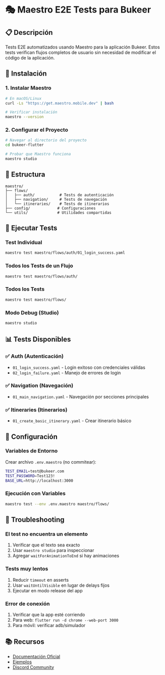 # 🎭 Maestro E2E Tests para Bukeer

## 📋 Descripción
Tests E2E automatizados usando Maestro para la aplicación Bukeer. Estos tests verifican flujos completos de usuario sin necesidad de modificar el código de la aplicación.

## 🚀 Instalación

### 1. Instalar Maestro
```bash
# En macOS/Linux
curl -Ls "https://get.maestro.mobile.dev" | bash

# Verificar instalación
maestro --version
```

### 2. Configurar el Proyecto
```bash
# Navegar al directorio del proyecto
cd bukeer-flutter

# Probar que Maestro funciona
maestro studio
```

## 📁 Estructura
```
maestro/
├── flows/
│   ├── auth/           # Tests de autenticación
│   ├── navigation/     # Tests de navegación
│   └── itineraries/    # Tests de itinerarios
├── config/            # Configuraciones
└── utils/             # Utilidades compartidas
```

## 🏃 Ejecutar Tests

### Test Individual
```bash
maestro test maestro/flows/auth/01_login_success.yaml
```

### Todos los Tests de un Flujo
```bash
maestro test maestro/flows/auth/
```

### Todos los Tests
```bash
maestro test maestro/flows/
```

### Modo Debug (Studio)
```bash
maestro studio
```

## 📊 Tests Disponibles

### ✅ Auth (Autenticación)
- `01_login_success.yaml` - Login exitoso con credenciales válidas
- `02_login_failure.yaml` - Manejo de errores de login

### ✅ Navigation (Navegación)
- `01_main_navigation.yaml` - Navegación por secciones principales

### ✅ Itineraries (Itinerarios)
- `01_create_basic_itinerary.yaml` - Crear itinerario básico

## 🔧 Configuración

### Variables de Entorno
Crear archivo `.env.maestro` (no commitear):
```bash
TEST_EMAIL=test@bukeer.com
TEST_PASSWORD=Test123!
BASE_URL=http://localhost:3000
```

### Ejecución con Variables
```bash
maestro test --env .env.maestro maestro/flows/
```

## 🐛 Troubleshooting

### El test no encuentra un elemento
1. Verificar que el texto sea exacto
2. Usar `maestro studio` para inspeccionar
3. Agregar `waitForAnimationToEnd` si hay animaciones

### Tests muy lentos
1. Reducir `timeout` en asserts
2. Usar `waitUntilVisible` en lugar de delays fijos
3. Ejecutar en modo release del app

### Error de conexión
1. Verificar que la app esté corriendo
2. Para web: `flutter run -d chrome --web-port 3000`
3. Para móvil: verificar adb/simulador

## 📚 Recursos
- [Documentación Oficial](https://maestro.mobile.dev/docs)
- [Ejemplos](https://github.com/mobile-dev-inc/maestro/tree/main/examples)
- [Discord Community](https://discord.gg/aaa)
